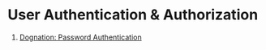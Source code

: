 # User Authentication &amp; Authorization

1. [Dognation: Password Authentication](password-authentication-project)
